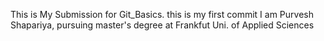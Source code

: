 This is My Submission for Git_Basics.
this is my first commit
I am Purvesh Shapariya, pursuing master's degree at Frankfut Uni. of Applied Sciences